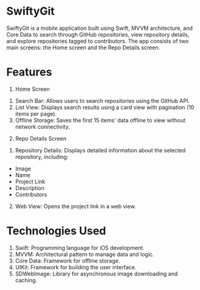 # SwiftyGit

SwiftyGit is a mobile application built using Swift, MVVM architecture, and Core Data to search through GitHub repositories, view repository details, and explore repositories tagged to contributors. The app consists of two main screens: the Home screen and the Repo Details screen.

# Features

1. Home Screen
1) Search Bar: Allows users to search repositories using the GitHub API.
2) List View: Displays search results using a card view with pagination (10 items per page).
3) Offline Storage: Saves the first 15 items' data offline to view without network connectivity.

2. Repo Details Screen
1) Repository Details: Displays detailed information about the selected repository, including:
* Image
* Name
* Project Link
* Description
* Contributors
2) Web View: Opens the project link in a web view.

# Technologies Used
1) Swift: Programming language for iOS development.
2) MVVM: Architectural pattern to manage data and logic.
3) Core Data: Framework for offline storage.
4) UIKit: Framework for building the user interface.
5) SDWebImage: Library for asynchronous image downloading and caching.
